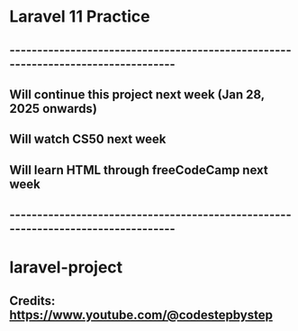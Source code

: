 # Laravel 11 Practice

## ---------------------------------------------------------------------------------

## Will continue this project next week (Jan 28, 2025 onwards)

## Will watch CS50 next week

## Will learn HTML through freeCodeCamp next week

## ---------------------------------------------------------------------------------

# laravel-project
## Credits: https://www.youtube.com/@codestepbystep
